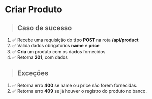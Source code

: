 # Criar Produto

> ## Caso de sucesso

1. ✅ Recebe uma requisição do tipo **POST** na rota **/api/product**
2. ✅ Valida dados obrigatórios **name** e **price**
3. ✅ **Cria** um produto com os dados fornecidos
4. ✅ Retorna **201**, com dados

> ## Exceções

1. ✅ Retorna erro **400** se name ou price não forem fornecidas.
2. ✅ Retorna erro **409** se já houver o registro do produto no banco.